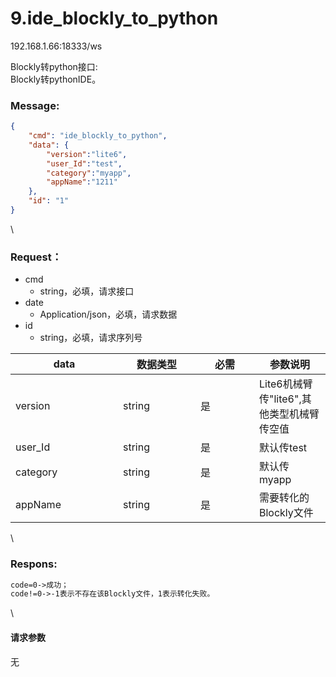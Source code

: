 # 9.ide\_blockly\_to\_python

192.168.1.66:18333/ws

Blockly转python接口:\
Blockly转pythonIDE。

### Message: <a href="#message" id="message"></a>

```json
{
    "cmd": "ide_blockly_to_python",
    "data": {
        "version":"lite6",
        "user_Id":"test",
        "category":"myapp",
        "appName":"1211"
    },
    "id": "1"
}
```

\


### Request： <a href="#request" id="request"></a>

* cmd
  * string，必填，请求接口
* date
  * Application/json，必填，请求数据
* id
  * string，必填，请求序列号

<table><thead><tr><th width="156">data</th><th width="108">数据类型</th><th width="78">必需</th><th>参数说明</th></tr></thead><tbody><tr><td>version</td><td>string</td><td>是</td><td>Lite6机械臂传"lite6",其他类型机械臂传空值</td></tr><tr><td>user_Id</td><td>string</td><td>是</td><td>默认传test</td></tr><tr><td>category</td><td>string</td><td>是</td><td>默认传myapp</td></tr><tr><td>appName</td><td>string</td><td>是</td><td>需要转化的Blockly文件</td></tr></tbody></table>

\


### Respons: <a href="#respons" id="respons"></a>

```apache
code=0->成功；
code!=0->-1表示不存在该Blockly文件，1表示转化失败。
```

\


#### 请求参数

无
